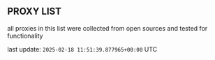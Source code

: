 ## PROXY LIST

all proxies in this list were collected from open sources and tested for functionality

last update: `2025-02-18 11:51:39.877965+00:00` UTC